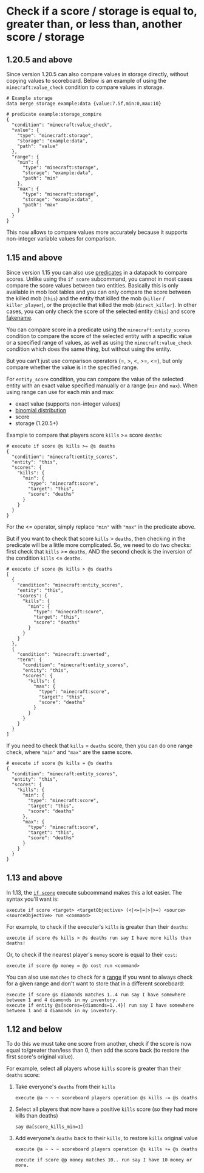 # Check if a score / storage is equal to, greater than, or less than, another score / storage

## 1.20.5 and above

Since version 1.20.5 can also compare values in storage directly, without copying values to scoreboard. Below is an example of using the `minecraft:value_check` condition to compare values in storage.

    # Example storage
    data merge storage example:data {value:7.5f,min:0,max:10}
    
    # predicate example:storage_compire
    {
      "condition": "minecraft:value_check",
      "value": {
        "type": "minecraft:storage",
        "storage": "example:data",
        "path": "value"
      },
      "range": {
        "min": {
          "type": "minecraft:storage",
          "storage": "example:data",
          "path": "min"
        },
        "max": {
          "type": "minecraft:storage",
          "storage": "example:data",
          "path": "max"
        }
      }
    }

This now allows to compare values more accurately because it supports non-integer variable values for comparison.

## 1.15 and above

Since version 1.15 you can also use [predicates](https://minecraft.wiki/w/Predicate) in a datapack to compare scores. Unlike using the `if score` subcommand, you cannot in most cases compare the score values between two entities. Basically this is only available in mob loot tables and you can only compare the score between the killed mob (`this`) and the entity that killed the mob (`killer` / `killer_player`), or the projectile that killed the mob (`direct_killer`). In other cases, you can only check the score of the selected entity (`this`) and score [fakename](/questions/fakeplayer.md).

You can compare score in a predicate using the `minecraft:entity_scores` condition to compare the score of the selected entity with a specific value or a specified range of values, as well as using the `minecraft:value_check` condition which does the same thing, but without using the entity.

But you can't just use comparison operators (=, >, <, >=, <=), but only compare whether the value is in the specified range.

For `entity_score` condition, you can compare the value of the selected entity with an exact value specified manually or a range (`min` and `max`). When using range can use for each min and max:

- exact value (supports non-integer values)
- [binomial distribution](https://en.wikipedia.org/wiki/Binomial_distribution)
- score
- storage (1.20.5+)

Example to compare that players score `kills` >= score `deaths`:

    # execute if score @s kills >= @s deaths
    {
      "condition": "minecraft:entity_scores",
      "entity": "this",
      "scores": {
        "kills": {
          "min": {
            "type": "minecraft:score",
            "target": "this",
            "score": "deaths"
          }
        }
      }
    }

For the <= operator, simply replace `"min"` with `"max"` in the predicate above.

But if you want to check that score `kills` > `deaths`, then checking in the predicate will be a little more complicated. So, we need to do two checks: first check that `kills` >= `deaths`, AND the second check is the inversion of the condition `kills` <= `deaths`.

    # execute if score @s kills > @s deaths
    [
      {
        "condition": "minecraft:entity_scores",
        "entity": "this",
        "scores": {
          "kills": {
            "min": {
              "type": "minecraft:score",
              "target": "this",
              "score": "deaths"
            }
          }
        }
      },
      {
        "condition": "minecraft:inverted",
        "term": {
          "condition": "minecraft:entity_scores",
          "entity": "this",
          "scores": {
            "kills": {
              "max": {
                "type": "minecraft:score",
                "target": "this",
                "score": "deaths"
              }
            }
          }
        }
      }
    ]

If you need to check that `kills` = `deaths` score, then you can do one range check, where `"min"` and `"max"` are the same score.

    # execute if score @s kills = @s deaths
    {
      "condition": "minecraft:entity_scores",
      "entity": "this",
      "scores": {
        "kills": {
          "min": {
            "type": "minecraft:score",
            "target": "this",
            "score": "deaths"
          },
          "max": {
            "type": "minecraft:score",
            "target": "this",
            "score": "deaths"
          }
        }
      }
    }

## 1.13 and above

In 1.13, the [`if score`](https://minecraft.wiki/w/Commands/execute#(if|unless)_score) execute subcommand makes this a lot easier. The syntax you'll want is:

    execute if score <target> <targetObjective> (<|<=|=|>|>=) <source> <sourceObjective> run <command>

For example, to check if the executer's `kills` is greater than their `deaths`:

    execute if score @s kills > @s deaths run say I have more kills than deaths!

Or, to check if the nearest player's `money` score is equal to their `cost`:

    execute if score @p money = @p cost run <command>

You can also use `matches` to check for a [range](/questions/range.md) if you want to always check for a given range and don't want to store that in a different scoreboard:

    execute if score @s diamonds matches 1..4 run say I have somewhere between 1 and 4 diamonds in my inventory.
    execute if entity @s[scores={diamonds=1..4}] run say I have somewhere between 1 and 4 diamonds in my inventory.


## 1.12 and below

To do this we must take one score from another, check if the score is now equal to/greater than/less than 0, then add the score back (to restore the first score's original value).

For example, select all players whose `kills` score is greater than their `deaths` score:

1. Take everyone's `deaths` from their `kills`

       execute @a ~ ~ ~ scoreboard players operation @s kills -= @s deaths

2. Select all players that now have a positive `kills` score (so they had more kills than deaths)

       say @a[score_kills_min=1]

3. Add everyone's `deaths` back to their `kills`, to restore `kills` original value

       execute @a ~ ~ ~ scoreboard players operation @s kills += @s deaths

       execute if score @p money matches 10.. run say I have 10 money or more.
